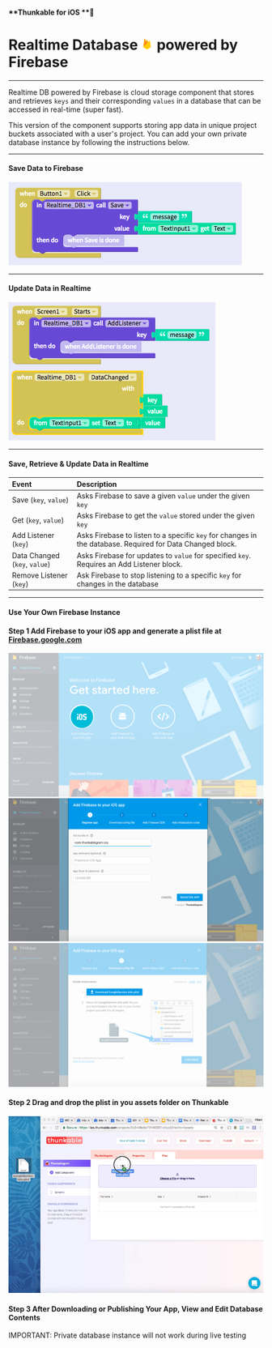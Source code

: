 #### **Thunkable for iOS **

# Realtime Database ![](/assets/firebase-ios-icon.png) powered by Firebase

---

Realtime DB powered by Firebase is cloud storage component that stores and retrieves `keys` and their corresponding `values` in a database that can be accessed in real-time \(super fast\).

This version of the component supports storing app data in unique project buckets associated with a user's project. You can add your own private database instance by following the instructions below.

---

#### Save Data to Firebase

![](/assets/firebase-ios-fig-1.png)

---

#### Update Data in Realtime

![](/assets/firebase-ios-fig-2.png)

---

#### Save, Retrieve & Update Data in Realtime

| Event | Description |
| :--- | :--- |
| Save \(`key`, `value`\) | Asks Firebase to save a given `value` under the given `key` |
| Get \(`key`, `value`\) | Asks Firebase to get the `value` stored under the given `key` |
| Add Listener \(`key`\) | Asks Firebase to listen to a specific `key` for changes in the database. Required for Data Changed block. |
| Data Changed \(`key`, `value`\) | Asks Firebase for updates to `value` for specified `key`. Requires an Add Listener block. |
| Remove Listener \(`key`\) | Ask Firebase to stop listening to a specific `key` for changes in the database |

---

#### Use Your Own Firebase Instance

#### Step 1 Add Firebase to your iOS app and generate a plist file at [Firebase.google.com](https://firebase.google.com/)

![](/assets/firebase-ios-fig-3.png)![](/assets/firebase-ios-fig-4.png)![](/assets/firebase-ios-fig-5.png)

#### Step 2 Drag and drop the plist in you assets folder on Thunkable

![](/assets/firebase-ios.gif)

#### Step 3 After Downloading or Publishing Your App, View and Edit Database Contents

IMPORTANT: Private database instance will not work during live testing


